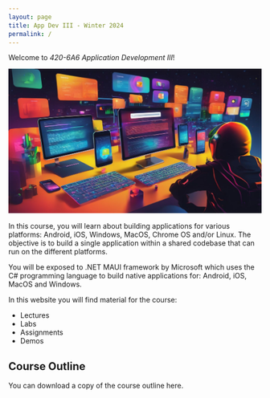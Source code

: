 ```yaml
---
layout: page
title: App Dev III - Winter 2024
permalink: /
---
```

Welcome to *420-6A6 Application Development III*!

<img src="_images/AppdevIII_banner.jpg" alt="Banner" />

In this course, you will learn about building applications for various platforms: Android, iOS, Windows, MacOS, Chrome OS and/or Linux. The objective is to build a single application within a shared codebase that can run on the different platforms.

You will be exposed to .NET MAUI framework by Microsoft which uses the C# programming language to build native applications for: Android, iOS, MacOS and Windows.

In this website you will find material for the course:

- Lectures
- Labs
- Assignments
- Demos

## Course Outline 
You can download a copy of the course outline here.
